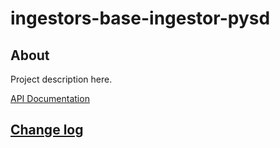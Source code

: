 # ingestors-base-ingestor-pysd

## About

Project description here.

[API Documentation](docs/source/api.md)

## [Change log](CHANGELOG.md)
